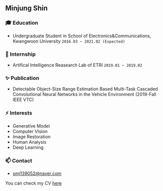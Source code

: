 ## Minjung Shin


### :mortar_board: Education 
- Undergraduate Student in School of Electronics&Communications, Kwangwoon University ```2016.03 ~ 2021.02 (Expected)```

### 🔭 Internship
- Artifical Intelligence Reasearch Lab of ETRI ```2019.01 ~ 2019.02```

### ✨ Publication
- Detectable Object-Size Range Estimation Based Multi-Task Cascaded Convolutional Neural Networks in the Vehicle Environment (2019-Fall IEEE VTC)

### ⚡ Interests
- Generative Model
- Computer Vision
- Image Restoration
- Human Analysis
- Deep Learning

### 📫 Contact
- <smj139052@naver.com>

You can check my CV [here](https://github.com/minjung-s/minjung-s/blob/master/SMJ_CV.pdf)

<!--
**minjung-s/minjung-s** is a ✨ _special_ ✨ repository because its `README.md` (this file) appears on your GitHub profile.

Here are some ideas to get you started:

- 🔭 I’m currently working on ...
- 🌱 I’m currently learning ...
- 👯 I’m looking to collaborate on ...
- 🤔 I’m looking for help with ...
- 💬 Ask me about ...
- 📫 How to reach me: ...
- 😄 Pronouns: ...
- ⚡ Fun fact: ...
-->
